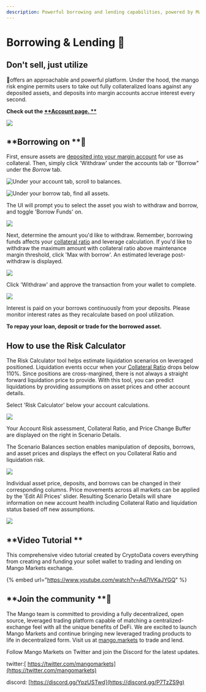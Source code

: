 ```yaml
---
description: Powerful borrowing and lending capabilities, powered by Mango.
---
```


# Borrowing & Lending 💸

## Don't sell, just utilize&#x20;

🥭offers an approachable and powerful platform. Under the hood, the mango risk engine permits users to take out fully collateralized loans against any deposited assets, and deposits into margin accounts accrue interest every second.

**Check out the **[**Account page. **](https://trade.mango.markets/account)****

![](../.gitbook/assets/bororor.png)

## **Borrowing on **🥭

First, ensure assets are [deposited into your margin account](https://docs.mango.markets/tutorials/getting-started#creating-a-margin-account-and-depositing-funds) for use as collateral. Then, simply click 'Withdraw' under the accounts tab or "Borrow" under the _Borrow_ tab.&#x20;

![Under your account tab, scroll to balances.](../.gitbook/assets/wijegh1.png)

![Under your borrow tab, find all assets.](../.gitbook/assets/wijegh2.png)

The UI will prompt you to select the asset you wish to withdraw and borrow, and toggle 'Borrow Funds' on.&#x20;

![](../.gitbook/assets/borororor.png)

Next, determine the amount you'd like to withdraw. Remember, borrowing funds affects your [collateral ratio](https://app.gitbook.com/@blockworksfoundation/s/mango/\~/drafts/-MZPLylXCNfAFWlrfxMI/tutorials/trade-on-mango.markets#how-to-trade-with-leverage) and leverage calculation. If you'd like to withdraw the maximum amount with collateral ratio above maintenance margin threshold, click 'Max with borrow'. An estimated leverage post-withdraw is displayed.&#x20;

![](../.gitbook/assets/borororor2.png)

&#x20;Click 'Withdraw' and approve the transaction from your wallet to complete.

![](../.gitbook/assets/borororor5.png)

Interest is paid on your borrows continuously from your deposits. Please monitor interest rates as they recalculate based on pool utilization.&#x20;

**To repay your loan, deposit or trade for the borrowed asset.**

## How to use the Risk Calculator&#x20;

The Risk Calculator tool helps estimate liquidation scenarios on leveraged positioned. Liquidation events occur when your [Collateral Ratio](https://app.gitbook.com/@blockworksfoundation/s/mango/\~/drafts/-Mf9lVu8a9wqsacHHCGf/tutorials/trade-on-mango.markets#how-to-trade-with-leverage) drops below 110%. Since positions are cross-margined, there is not always a straight forward liquidation price to provide. With this tool, you can predict liquidations by providing assumptions on asset prices and other account details.

Select 'Risk Calculator' below your account calculations.

![](../.gitbook/assets/screen-shot-2021-07-21-at-6.05.24-pm.png)

Your Account Risk assessment, Collateral Ratio, and Price Change Buffer are displayed on the right in Scenario Details.&#x20;

The Scenario Balances section enables manipulation of deposits, borrows, and asset prices and displays the effect on you Collateral Ratio and liquidation risk.&#x20;

![](../.gitbook/assets/screen-shot-2021-07-21-at-5.40.53-pm.png)

Individual asset price, deposits, and borrows can be changed in their corresponding columns. Price movements across all markets can be applied by the 'Edit All Prices' slider. Resulting Scenario Details will share information on new account health including Collateral Ratio and liquidation status based off new assumptions.&#x20;

![](../.gitbook/assets/screen-shot-2021-07-21-at-7.16.13-pm.png)

## **Video Tutorial **

This comprehensive video tutorial created by CryptoData covers everything from creating and funding your sollet wallet to trading and lending on Mango Markets exchange.

{% embed url="https://www.youtube.com/watch?v=Ad7IVKaJYGQ" %}

## **Join the community **👾

The Mango team is committed to providing a fully decentralized, open source, leveraged trading platform capable of matching a centralized-exchange feel with all the unique benefits of DeFi. We are excited to launch Mango Markets and continue bringing new leveraged trading products to life in decentralized form. Visit us at [mango.markets](https://mango.markets) to trade and lend.

Follow Mango Markets on Twitter and join the Discord for the latest updates.

twitter:[ https://twitter.com/mangomarkets](https://twitter.com/mangomarkets)

discord: [https://discord.gg/YpzUSTwd](https://discord.gg/P7TzZS9g)
